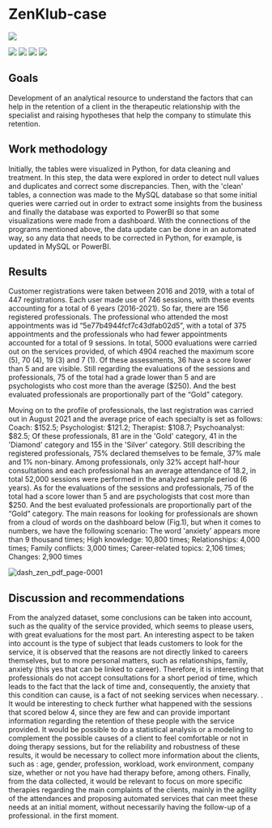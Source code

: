 # ZenKlub-case

<img src="https://user-images.githubusercontent.com/101371267/178294264-8e3b32e8-6383-4ce8-9ea5-e7bd431c521a.png" />

<img src ="https://img.shields.io/badge/Python-FFD43B?style=for-the-badge&logo=python&logoColor=blue" /> <img src="https://img.shields.io/badge/mysql-%2300f.svg?style=for-the-badge&logo=mysql&logoColor=white" /> <img src="https://img.shields.io/badge/-selenium-%43B02A?style=for-the-badge&logo=selenium&logoColor=whitehttps://img.shields.io/badge/-selenium-%43B02A?style=for-the-badge&logo=selenium&logoColor=white" /> <img src="https://img.shields.io/badge/PowerBI-F2C811?style=for-the-badge&logo=Power%20BI&logoColor=white" />

## Goals
Development of an analytical resource to understand the factors that can help in the retention of a client in the therapeutic relationship with the specialist and raising hypotheses that help the company to stimulate this retention.

## Work methodology
Initially, the tables were visualized in Python, for data cleaning and treatment. In this step, the data were explored in order to detect null values ​​and duplicates and correct some discrepancies.
Then, with the 'clean' tables, a connection was made to the MySQL database so that some initial queries were carried out in order to extract some insights from the business and finally the database was exported to PowerBI so that some visualizations were made from a dashboard.
With the connections of the programs mentioned above, the data update can be done in an automated way, so any data that needs to be corrected in Python, for example, is updated in MySQL or PowerBI.

## Results
Customer registrations were taken between 2016 and 2019, with a total of 447 registrations. Each user made use of 746 sessions, with these events accounting for a total of 6 years (2016-2021).
So far, there are 156 registered professionals. The professional who attended the most appointments was id “5e77b4944fcf7c43dfab02d5”, with a total of 375 appointments and the professionals who had fewer appointments accounted for a total of 9 sessions.
In total, 5000 evaluations were carried out on the services provided, of which 4904 reached the maximum score (5), 70 (4), 19 (3) and 7 (1). Of these assessments, 36 have a score lower than 5 and are visible.
Still regarding the evaluations of the sessions and professionals, 75 of the total had a grade lower than 5 and are psychologists who cost more than the average ($250). And the best evaluated professionals are proportionally part of the “Gold” category.

Moving on to the profile of professionals, the last registration was carried out in August 2021 and the average price of each specialty is set as follows:
Coach: $152.5;
Psychologist: $121.2;
Therapist: $108.7;
Psychoanalyst: $82.5;
Of these professionals, 81 are in the 'Gold' category, 41 in the 'Diamond' category and 155 in the 'Silver' category.
Still describing the registered professionals, 75% declared themselves to be female, 37% male and 1% non-binary.
Among professionals, only 32% accept half-hour consultations and each professional has an average attendance of 18.2, in total 52,000 sessions were performed in the analyzed sample period (6 years).
As for the evaluations of the sessions and professionals, 75 of the total had a score lower than 5 and are psychologists that cost more than $250. And the best evaluated professionals are proportionally part of the “Gold” category.
The main reasons for looking for professionals are shown from a cloud of words on the dashboard below (Fig.1), but when it comes to numbers, we have the following scenario:
The word 'anxiety' appears more than 9 thousand times;
High knowledge: 10,800 times;
Relationships: 4,000 times;
Family conflicts: 3,000 times;
Career-related topics: 2,106 times;
Changes: 2,900 times

![dash_zen_pdf_page-0001](https://user-images.githubusercontent.com/101371267/178295942-483e3845-a22d-42d7-8015-b06d4eb40b92.jpg)

## Discussion and recommendations
From the analyzed dataset, some conclusions can be taken into account, such as the quality of the service provided, which seems to please users, with great evaluations for the most part. An interesting aspect to be taken into account is the type of subject that leads customers to look for the service, it is observed that the reasons are not directly linked to careers themselves, but to more personal matters, such as relationships, family, anxiety (this yes that can be linked to career). Therefore, it is interesting that professionals do not accept consultations for a short period of time, which leads to the fact that the lack of time and, consequently, the anxiety that this condition can cause, is a fact of not seeking services when necessary. .
It would be interesting to check further what happened with the sessions that scored below 4, since they are few and can provide important information regarding the retention of these people with the service provided.
It would be possible to do a statistical analysis or a modeling to complement the possible causes of a client to feel comfortable or not in doing therapy sessions, but for the reliability and robustness of these results, it would be necessary to collect more information about the clients, such as : age, gender, profession, workload, work environment, company size, whether or not you have had therapy before, among others.
Finally, from the data collected, it would be relevant to focus on more specific therapies regarding the main complaints of the clients, mainly in the agility of the attendances and proposing automated services that can meet these needs at an initial moment, without necessarily having the follow-up of a professional. in the first moment.



